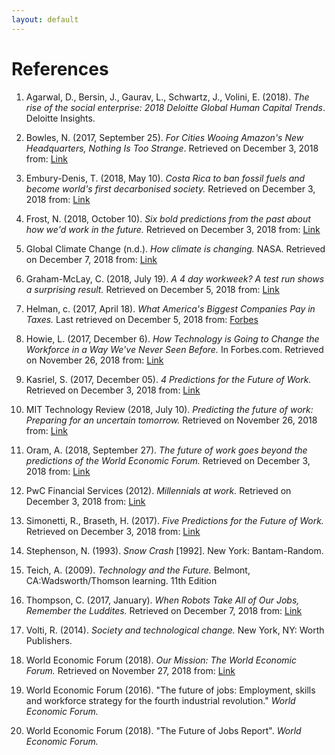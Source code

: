 ```yaml
---
layout: default
---
```


# References


1. Agarwal, D., Bersin, J., Gaurav, L., Schwartz, J., Volini, E. (2018). *The rise of the social enterprise: 2018 Deloitte Global Human Capital Trends*. Deloitte Insights.

2. Bowles, N. (2017, September 25). *For Cities Wooing Amazon's New Headquarters, Nothing Is Too Strange*. Retrieved on December 3, 2018 from: [Link](https://www.nytimes.com/2017/09/25/technology/wooing-amazon-second-headquarters.html) 

3. Embury-Denis, T. (2018, May 10). *Costa Rica to ban fossil fuels and become world's first decarbonised society.* Retrieved on December 3, 2018 from: [Link](https://www.independent.co.uk/environment/costa-rica-fossil-fuels-ban-president-carlos-alvarado-climate-change-global-warming-a8344541.html)

4. Frost, N. (2018, October 10). *Six bold predictions from the past about how we'd work in the future.* Retrieved on December 3, 2018 from: [Link](https://qz.com/1383660/six-bold-predictions-from-the-past-about-how-wed-work-in-the-future/)

5. Global Climate Change (n.d.). *How climate is changing.* NASA. Retrieved on December 7, 2018 from: [Link](https://climate.nasa.gov/effects/) 

6. Graham-McLay, C. (2018, July 19). *A 4 day workweek? A test run shows a surprising result.* Retrieved on December 5, 2018 from: [Link](https://www.nytimes.com/2018/07/19/world/asia/four-day-workweek-new-zealand.html)

7. Helman, c. (2017, April 18). *What America's Biggest Companies Pay in Taxes.* Last retrieved on December 5, 2018 from: [Forbes](https://www.forbes.com/sites/christopherhelman/2017/04/18/what-americas-biggest-companies-pay-in-taxes/#1a61677f2f51)

8. Howie, L. (2017, December 6). *How Technology is Going to Change the Workforce in a Way We've Never Seen Before.* In Forbes.com. Retrieved on November 26, 2018 from: [Link](https://www.forbes.com/sites/quora/2017/12/06/how-technology-is-going-to-change-the-workforce-in-a-way-weve-never-seen-before/#1240051e151d) 

9. Kasriel, S. (2017, December 05). *4 Predictions for the Future of Work.* Retrieved on December 3, 2018 from: [Link](https://www.weforum.org/agenda/2017/12/predictions-for-freelance-work-education/) 

10. MIT Technology Review (2018, July 10). *Predicting the future of work: Preparing for an uncertain tomorrow.* Retrieved on November 26, 2018 from: [Link](https://www.technologyreview.com/s/611617/predicting-the-future-of-work-preparing-for-an-uncertain-tomorrow/)

11. Oram, A. (2018, September 27). *The future of work goes beyond the predictions of the World Economic Forum.* Retrieved on December 3, 2018 from: [Link](https://www.oreilly.com/ideas/the-future-of-work-goes-beyond-the-predictions-of-the-world-economic-forum)

12. PwC Financial Services (2012). *Millennials at work.* Retrieved on December 3, 2018 from: [Link](https://www.pwc.com/gx/en/financial-services/publications/assets/pwc-millenials-at-work.pdf)

13. Simonetti, R., Braseth, H. (2017). *Five Predictions for the Future of Work.* Retrieved on December 3, 2018 from: [Link](https://convene.com/catalyst/5-predictions-future-of-work/) 

14. Stephenson, N. (1993). *Snow Crash* [1992]. New York: Bantam-Random.

15. Teich, A. (2009). *Technology and the Future.* Belmont, CA:Wadsworth/Thomson learning.  11th Edition

16. Thompson, C. (2017, January). *When Robots Take All of Our Jobs, Remember the Luddites.* Retrieved on December 7, 2018 from: [Link](https://www.smithsonianmag.com/innovation/when-robots-take-jobs-remember-luddites-180961423/) 

17. Volti, R. (2014). *Society and technological change.* New York, NY: Worth Publishers.

18. World Economic Forum (2018). *Our Mission: The World Economic Forum.* Retrieved on November 27, 2018 from: [Link](https://www.weforum.org/about/world-economic-forum)

19. World Economic Forum (2016). "The future of jobs: Employment, skills and workforce strategy for the fourth industrial revolution." *World Economic Forum.*

20. World Economic Forum (2018). "The Future of Jobs Report". *World Economic Forum.* 
